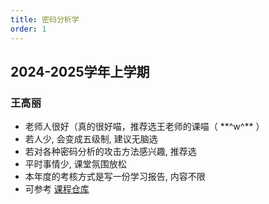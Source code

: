 ```yaml
---
title: 密码分析学
order: 1
---
```



## 2024-2025学年上学期

### 王高丽

- 老师人很好（真的很好喵，推荐选王老师的课喵（ \*\*\^w\^\*\* ）
- 若人少, 会变成五级制, 建议无脑选
- 若对各种密码分析的攻击方法感兴趣, 推荐选
- 平时事情少, 课堂氛围放松
- 本年度的考核方式是写一份学习报告, 内容不限
- 可参考 [课程仓库](https://github.com/KirisameVanilla/Cryptanalysis_of_cryptography.git)
